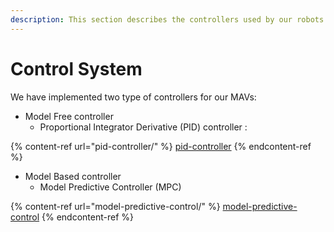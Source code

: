 ```yaml
---
description: This section describes the controllers used by our robots.
---
```


# Control System

We have implemented two type of controllers for our MAVs:

* Model Free controller
  * Proportional Integrator Derivative (PID) controller :&#x20;

{% content-ref url="pid-controller/" %}
[pid-controller](pid-controller/)
{% endcontent-ref %}

* Model Based controller
  * Model Predictive Controller (MPC)

{% content-ref url="model-predictive-control/" %}
[model-predictive-control](model-predictive-control/)
{% endcontent-ref %}
